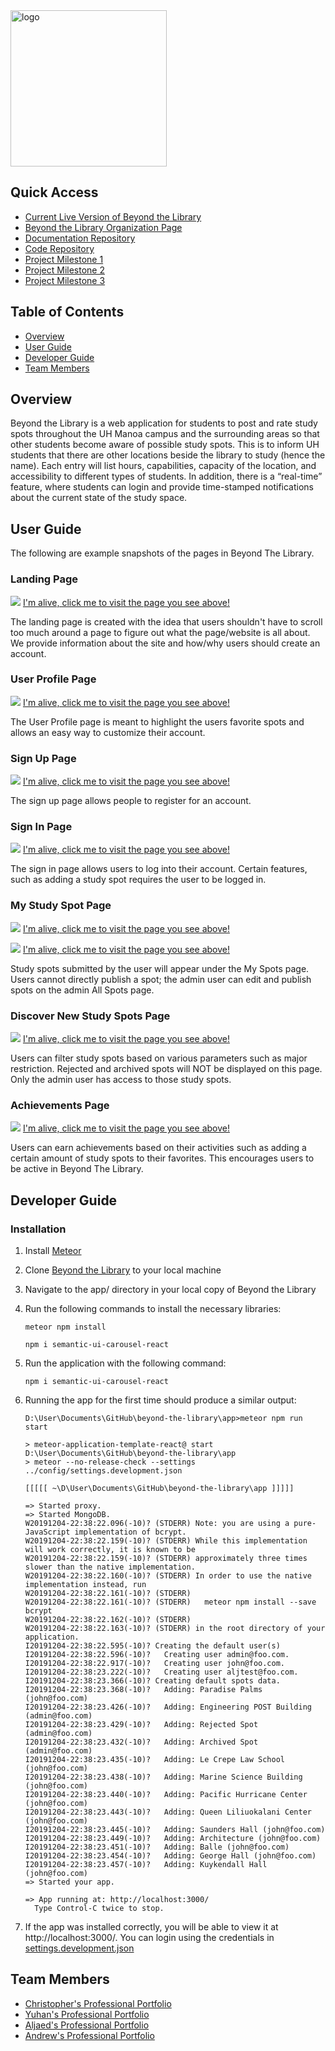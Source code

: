 <a href='https://beyond-the-library.meteorapp.com'>
    <img src="images/logo-temp.png" alt="logo" width="250" height="250"/>
</a>


## Quick Access
* [Current Live Version of Beyond the Library](https://beyond-the-library.meteorapp.com)
* [Beyond the Library Organization Page](https://github.com/beyond-the-library)
* [Documentation Repository](https://github.com/beyond-the-library/beyond-the-library.github.io)
* [Code Repository](https://github.com/beyond-the-library/beyond-the-library)
* [Project Milestone 1](https://github.com/beyond-the-library/beyond-the-library/projects/3)
* [Project Milestone 2](https://github.com/beyond-the-library/beyond-the-library/projects/2)
* [Project Milestone 3](https://github.com/beyond-the-library/beyond-the-library/projects/4)

## Table of Contents
* [Overview](#overview)
* [User Guide](#user-guide)
* [Developer Guide](#developer-guide)
* [Team Members](#team-members)

## Overview

Beyond the Library is a web application for students to post and rate study spots throughout the UH Manoa campus and the surrounding areas so that other students become aware of possible study spots. This is to inform UH students that there are other locations beside the library to study (hence the name). Each entry will list hours, capabilities, capacity of the location, and accessibility to different types of students. In addition, there is a “real-time” feature, where students can login and provide time-stamped notifications about the current state of the study space.

## User Guide

The following are example snapshots of the pages in Beyond The Library.

### Landing Page

![](images/landing.png)
[I'm alive, click me to visit the page you see above!](http://beyond-the-library.meteorapp.com/#/)

The landing page is created with the idea that users shouldn't have to scroll too much around a page to figure out what
 the page/website is all about. We provide information about the site and how/why users should create an account.

### User Profile Page

![](images/user.png)
[I'm alive, click me to visit the page you see above!](http://beyond-the-library.meteorapp.com/#/userprofile)

The User Profile page is meant to highlight the users favorite spots and allows an easy way to customize their account.

### Sign Up Page

![](images/reg.png)
[I'm alive, click me to visit the page you see above!](http://beyond-the-library.meteorapp.com/#/signup)

The sign up page allows people to register for an account.

### Sign In Page

![](images/login.png)
[I'm alive, click me to visit the page you see above!](http://beyond-the-library.meteorapp.com/#/signin)

The sign in page allows users to log into their account. Certain features, such as adding a study spot requires the
 user to be logged in.

### My Study Spot Page

![](images/myspots.png)
[I'm alive, click me to visit the page you see above!](http://beyond-the-library.meteorapp.com/#/myspots)

![](images/adminspots.png)
[I'm alive, click me to visit the page you see above!](http://beyond-the-library.meteorapp.com/#/admin)

Study spots submitted by the user will appear under the My Spots page. Users cannot directly publish a spot; the admin
 user can edit and publish spots on the admin All Spots page.

### Discover New Study Spots Page

![](images/discover.png)
[I'm alive, click me to visit the page you see above!](http://beyond-the-library.meteorapp.com/#/discovery)

Users can filter study spots based on various parameters such as major restriction. Rejected and archived spots will
 NOT be displayed on this page. Only the admin user has access to those study spots.
 
### Achievements Page
 
 ![](images/achievement.png)
[I'm alive, click me to visit the page you see above!](http://beyond-the-library.meteorapp.com/#/achievements)

Users can earn achievements based on their activities such as adding a certain amount of study spots to their
 favorites. This encourages users to be active in Beyond The Library.
  
## Developer Guide

### Installation

1. Install <a href="https://www.meteor.com/install">Meteor</a>
2. Clone <a href="https://github.com/beyond-the-library/beyond-the-library">Beyond the Library</a> to your local machine
3. Navigate to the app/ directory in your local copy of Beyond the Library
4. Run the following commands to install the necessary libraries:
    ```
    meteor npm install
    ```
    ```
    npm i semantic-ui-carousel-react
    ```
5. Run the application with the following command:
    ```
    npm i semantic-ui-carousel-react
    ```
6. Running the app for the first time should produce a similar output:
    ```
   D:\User\Documents\GitHub\beyond-the-library\app>meteor npm run start
   
   > meteor-application-template-react@ start D:\User\Documents\GitHub\beyond-the-library\app
   > meteor --no-release-check --settings ../config/settings.development.json
   
   [[[[[ ~\D\User\Documents\GitHub\beyond-the-library\app ]]]]]
   
   => Started proxy.
   => Started MongoDB.
   W20191204-22:38:22.096(-10)? (STDERR) Note: you are using a pure-JavaScript implementation of bcrypt.
   W20191204-22:38:22.159(-10)? (STDERR) While this implementation will work correctly, it is known to be
   W20191204-22:38:22.159(-10)? (STDERR) approximately three times slower than the native implementation.
   W20191204-22:38:22.160(-10)? (STDERR) In order to use the native implementation instead, run
   W20191204-22:38:22.161(-10)? (STDERR) 
   W20191204-22:38:22.161(-10)? (STDERR)   meteor npm install --save bcrypt
   W20191204-22:38:22.162(-10)? (STDERR) 
   W20191204-22:38:22.163(-10)? (STDERR) in the root directory of your application.
   I20191204-22:38:22.595(-10)? Creating the default user(s)
   I20191204-22:38:22.596(-10)?   Creating user admin@foo.com.
   I20191204-22:38:22.917(-10)?   Creating user john@foo.com.
   I20191204-22:38:23.222(-10)?   Creating user aljtest@foo.com.
   I20191204-22:38:23.366(-10)? Creating default spots data.
   I20191204-22:38:23.368(-10)?   Adding: Paradise Palms (john@foo.com)
   I20191204-22:38:23.426(-10)?   Adding: Engineering POST Building (admin@foo.com)
   I20191204-22:38:23.429(-10)?   Adding: Rejected Spot (admin@foo.com)
   I20191204-22:38:23.432(-10)?   Adding: Archived Spot (admin@foo.com)
   I20191204-22:38:23.435(-10)?   Adding: Le Crepe Law School (john@foo.com)
   I20191204-22:38:23.438(-10)?   Adding: Marine Science Building (john@foo.com)
   I20191204-22:38:23.440(-10)?   Adding: Pacific Hurricane Center (john@foo.com)
   I20191204-22:38:23.443(-10)?   Adding: Queen Liliuokalani Center (john@foo.com)
   I20191204-22:38:23.445(-10)?   Adding: Saunders Hall (john@foo.com)
   I20191204-22:38:23.449(-10)?   Adding: Architecture (john@foo.com)
   I20191204-22:38:23.451(-10)?   Adding: Balle (john@foo.com)
   I20191204-22:38:23.454(-10)?   Adding: George Hall (john@foo.com)
   I20191204-22:38:23.457(-10)?   Adding: Kuykendall Hall (john@foo.com)
   => Started your app.
   
   => App running at: http://localhost:3000/
      Type Control-C twice to stop.

    ```

7. If the app was installed correctly, you will be able to view it at http://localhost:3000/. You can login using the credentials in <a href="https://github.com/beyond-the-library/beyond-the-library/blob/master/config/settings.development.json">settings.development.json</a>

## Team Members

* [Christopher's Professional Portfolio](https://chriswon98.github.io/)  
* [Yuhan's Professional Portfolio](https://yuhanj.github.io/)
* [Aljaed's Professional Portfolio](https://aljereno.github.io/)    
* [Andrew's Professional Portfolio](https://asalazar46.github.io/)  
